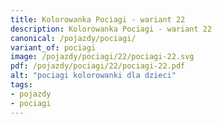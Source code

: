 ```yaml
---
title: Kolorowanka Pociagi - wariant 22
description: Kolorowanka Pociagi - wariant 22
canonical: /pojazdy/pociagi/
variant_of: pociagi
image: /pojazdy/pociagi/22/pociagi-22.svg
pdf: /pojazdy/pociagi/22/pociagi-22.pdf
alt: "pociagi kolorowanki dla dzieci"
tags:
- pojazdy
- pociagi
---
```

